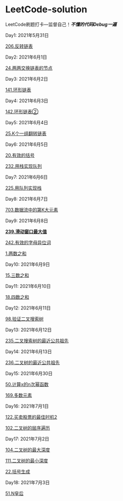 # LeetCode-solution
LeetCode刷题打卡—监督自己！***不懂的代码Debug一遍***

Day1:  2021年5月31日

[206.反转链表](/链表/206反转链表.md)

Day2:  2021年6月1日

[24.两两交换链表的节点](/链表/24两两交换链表的节点.md)

Day3:  2021年6月2日

[141.环形链表](/链表/141环形链表.md)

Day4:  2021年6月3日

[142.环形链表②](/链表/142环形链表②.md)

Day5:  2021年6月4日

[25.K个一组翻转链表](/链表/25K个一组翻转链表.md)

Day6:  2021年6月5日

[20.有效的括号](/栈和队列/20有效的括号.md)

[232.用栈实现队列](/栈和队列/232用栈实现队列.md)

Day7:  2021年6月6日

[225.用队列实现栈](/栈和队列/225用队列实现栈.md)

Day8:  2021年6月7日

[703.数据流中的第K大元素](/栈和队列/703数据流中的第K大元素.md)

Day9:  2021年6月8日

[**239.滑动窗口最大值**](/栈和队列/239滑动窗口最大值.md)

[242.有效的字母异位词](/映射Map和集合Set/242有效的字母异位词.md)

[1.两数之和](/映射Map和集合Set/1两数之和.md)

Day10:  2021年6月9日

[15.三数之和](/映射Map和集合Set/15三数之和.md)

Day11:  2021年6月10日

[18.四数之和](/映射Map和集合Set/18四数之和.md)

Day12:  2021年6月11日

[98.验证二叉搜索树](/树二叉树二叉搜索树/98验证二叉搜索树.md)

Day13:  2021年6月12日

[235.二叉搜索树的最近公共祖先](/树二叉树二叉搜索树/235二叉搜索树的最近公共祖先.md)

Day14:  2021年6月13日

[236.二叉树的最近公共祖先](/树二叉树二叉搜索树/236二叉树的最近公共祖先.md)

Day15:  2021年6月30日

[50.计算x的n次幂函数](/递归分治/50计算x的n次幂函数.md)

[169.多数元素](/递归分治/169多数元素.md)

Day16:  2021年7月1日

[122.买卖股票的最佳时机2](/贪心算法/122买卖股票的最佳时机2.md)

[102.二叉树的层序遍历](/广度优先搜索/102二叉树的层序遍历.md)

Day17:  2021年7月2日

[104.二叉树的最大深度](/深度优先搜索/104二叉树的最大深度.md)

[111.二叉树的最小深度](/深度优先搜索/111二叉树的最小深度.md)

[22.括号生成](/深度优先搜索/22括号生成.md)

Day18:  2021年7月3日

[51.N皇后](/剪枝/51N皇后.md)

